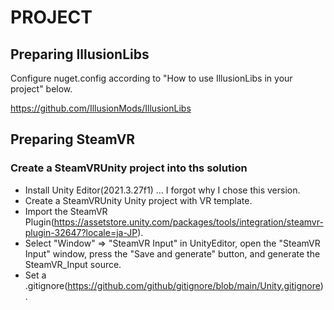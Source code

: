 # PROJECT
## Preparing IllusionLibs
Configure nuget.config according to "How to use IllusionLibs in your project" below.

https://github.com/IllusionMods/IllusionLibs

## Preparing SteamVR
### Create a SteamVRUnity project into ths solution
- Install Unity Editor(2021.3.27f1) ... I forgot why I chose this version.
- Create a SteamVRUnity Unity project with VR template.
- Import the SteamVR Plugin(https://assetstore.unity.com/packages/tools/integration/steamvr-plugin-32647?locale=ja-JP).
- Select "Window" ⇒ "SteamVR Input" in UnityEditor, open the "SteamVR Input" window, press the "Save and generate" button, and generate the SteamVR_Input source.
- Set a .gitignore(https://github.com/github/gitignore/blob/main/Unity.gitignore).

